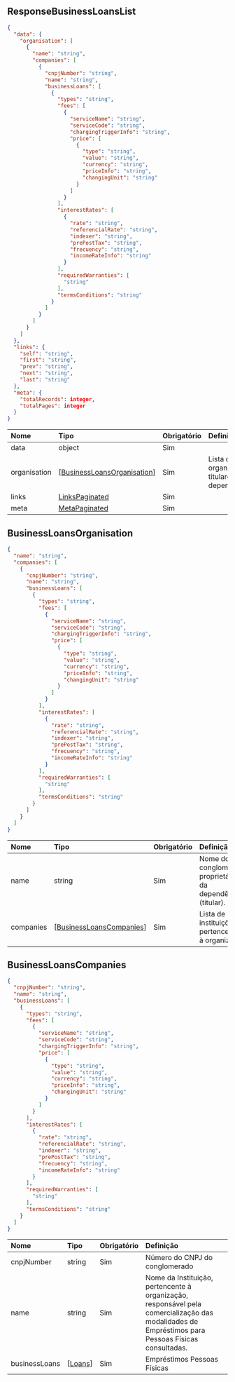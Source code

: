 ## ResponseBusinessLoansList
<a id="schemaResponseBusinessLoansList"></a>

```json
{
  "data": {
    "organisation": [
      {
        "name": "string",
        "companies": [
          {
            "cnpjNumber": "string",
            "name": "string",
            "businessLoans": [
              {
                "types": "string",
                "fees": [
                  {
                    "serviceName": "string",
                    "serviceCode": "string",
                    "chargingTriggerInfo": "string",
                    "price": [
                      {
                        "type": "string",
                        "value": "string",
                        "currency": "string",
                        "priceInfo": "string",
                        "changingUnit": "string"
                      }
                    ]
                  }
                ],
                "interestRates": [
                  {
                    "rate": "string",
                    "referencialRate": "string",
                    "indexer": "string",
                    "prePostTax": "string",
                    "frecuency": "string",
                    "incomeRateInfo": "string"
                  }
                ],
                "requiredWarranties": [
                  "string"
                ],
                "termsConditions": "string"
              }
            ]
          }
        ]
      }
    ]
  },
  "links": {
    "self": "string",
    "first": "string",
    "prev": "string",
    "next": "string",
    "last": "string"
  },
  "meta": {
    "totalRecords": integer,
    "totalPages": integer
  }
}
```

|     Nome          |  Tipo                                                                | Obrigatório  |                            Definição                  |
|:------------      |:---------------------------------                                    |:-----------  |:----------------------------------------------------  |
| data              | object                                                               | Sim          |                                                       |
| organisation      | [[BusinessLoansOrganisation](#schemaBusinessLoansOrganisation)]      | Sim          | Lista das organizaçõs titulares das dependências      |
| links             | [LinksPaginated](#schemaLinksPaginated)                            | Sim          |                                                       |
| meta              | [MetaPaginated](#schemaMetaPaginated)                              | Sim          |                                                       |

## BusinessLoansOrganisation
<a id="schemaBusinessLoansOrganisation"></a>

```json
{
  "name": "string",
  "companies": [
    {
      "cnpjNumber": "string",
      "name": "string",
      "businessLoans": [
        {
          "types": "string",
          "fees": [
            {
              "serviceName": "string",
              "serviceCode": "string",
              "chargingTriggerInfo": "string",
              "price": [
                {
                  "type": "string",
                  "value": "string",
                  "currency": "string",
                  "priceInfo": "string",
                  "changingUnit": "string"
                }
              ]
            }
          ],
          "interestRates": [
            {
              "rate": "string",
              "referencialRate": "string",
              "indexer": "string",
              "prePostTax": "string",
              "frecuency": "string",
              "incomeRateInfo": "string"
            }
          ],
          "requiredWarranties": [
            "string"
          ],
          "termsConditions": "string"
        }
      ]
    }
  ]
}
```

|     Nome     |  Tipo                                                      | Obrigatório  |                            Definição                         |
|:------------ |:---------------------------------                          |:-----------  |:----------------------------------------------------         |
| name         | string                                                     | Sim          | Nome do conglomerado proprietário da dependência (titular).  |
| companies    | [[BusinessLoansCompanies](#schemaBusinessLoansCompanies)]  | Sim          | Lista de instituições pertencentes à organização             |

## BusinessLoansCompanies 
<a id="schemaBusinessLoansCompanies"></a>

```json
{
  "cnpjNumber": "string",
  "name": "string",
  "businessLoans": [
    {
      "types": "string",
      "fees": [
        {
          "serviceName": "string",
          "serviceCode": "string",
          "chargingTriggerInfo": "string",
          "price": [
            {
              "type": "string",
              "value": "string",
              "currency": "string",
              "priceInfo": "string",
              "changingUnit": "string"
            }
          ]
        }
      ],
      "interestRates": [
        {
          "rate": "string",
          "referencialRate": "string",
          "indexer": "string",
          "prePostTax": "string",
          "frecuency": "string",
          "incomeRateInfo": "string"
        }
      ],
      "requiredWarranties": [
        "string"
      ],
      "termsConditions": "string"
    }
  ]  
}
```

|     Nome        |  Tipo                                                         | Obrigatório  |                            Definição                                 |
|:------------    |:---------------------------------                             |:-----------  |:----------------------------------------------------                 |
| cnpjNumber      | string                                                        | Sim          | Número do CNPJ do conglomerado                                       |
| name            | string                                                        | Sim          | Nome da Instituição, pertencente à organização, responsável pela comercialização das modalidades de Empréstimos para Pessoas Físicas consultadas.  |
| businessLoans   | [[Loans](#schemaLoans)]                                       | Sim          | Empréstimos Pessoas Físicas                                          |

